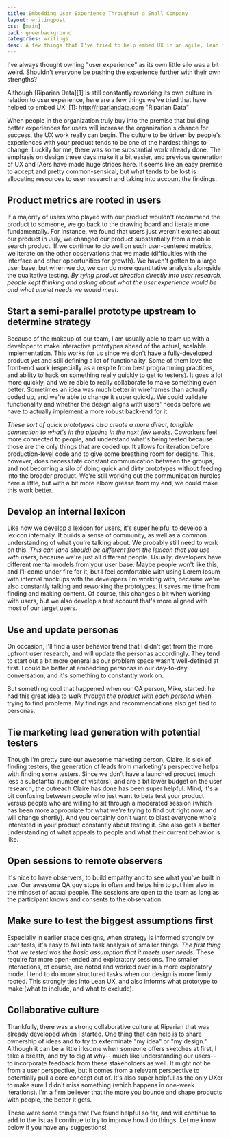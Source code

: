 ```yaml
---
title: Embedding User Experience Throughout a Small Company
layout: writingpost
css: [main]
back: greenbackground
categories: writings
desc: A few things that I've tried to help embed UX in an agile, lean framework.
---
```



I've always thought owning "user experience" as its own little silo was a bit weird. Shouldn't everyone be pushing the experience further with their own strengths?

Although [Riparian Data][1] is still constantly reworking its own culture in relation to user experience, here are a few things we've tried that have helped to embed UX:
[1]: http://ripariandata.com "Riparian Data"

When people in the organization truly buy into the premise that building better experiences for users will increase the organization's chance for success, the UX work really can begin. The culture to be driven by people's experiences with your product tends to be one of the hardest things to change. Luckily for me, there was some substantial work already done. The emphasis on design these days make it a bit easier, and previous generation of UX and IAers have made huge strides here. It seems like an easy premise to accept and pretty common-sensical, but what tends to be lost is allocating resources to user research and taking into account the findings. 

## Product metrics are rooted in users

If a majority of users who played with our product wouldn't recommend the product to someone, we go back to the drawing board and iterate more fundamentally. For instance, we found that users just weren't excited about our product in July, we changed our product substantially from a mobile search product. If we continue to do well on such user-centered metrics, we iterate on the other observations that we made (difficulties with the interface and other opportunities for growth). We haven't gotten to a large user base, but when we do, we can do more quantitative analysis alongside the qualitative testing. *By tying product direction directly into user research, people kept thinking and asking about what the user experience would be and what unmet needs we would meet.*

## Start a semi-parallel prototype upstream to determine strategy

Because of the makeup of our team, I am usually able to team up with a developer to make interactive prototypes ahead of the actual, scalable implementation. This works for us since we don't have a fully-developed product yet and still defining a lot of functionality. Some of them love the front-end work (especially as a respite from best programming practices, and ability to hack on something really quickly to get to testers). It goes a lot more quickly, and we're able to really collaborate to make something even better. Sometimes an idea was much better in wireframes than actually coded up, and we're able to change it super quickly. We could validate functionality and whether the design aligns with users' needs before we have to actually implement a more robust back-end for it. 

*These sort of quick prototypes also create a more direct, tangible connection to what's in the pipeline in the next few weeks.* Coworkers feel more connected to people, and understand what's being tested because those are the only things that are coded up. It allows for iteration before production-level code and to give some breathing room for designs. This, however, does necessitate constant communication between the groups, and not becoming a silo of doing quick and dirty prototypes without feeding into the broader product. We're still working out the communication hurdles here a little, but with a bit more elbow grease from my end, we could make this work better.

## Develop an internal lexicon

Like how we develop a lexicon for users, it's super helpful to develop a lexicon internally. It builds a sense of community, as well as a common understanding of what you're talking about. We probably still need to work on this. *This can (and should) be different from the lexicon that you use with users*, because we're just all different people. Usually, developers have different mental models from your user base. Maybe people won't like this, and I'll come under fire for it, but I feel comfortable with using Lorem Ipsum with internal mockups with the developers I'm working with, because we're also constantly talking and reworking the prototypes. It saves me time from finding and making content. Of course, this changes a bit when working with users, but we also develop a test account that's more aligned with most of our target users. 

## Use and update personas

On occasion, I'll find a user behavior trend that I didn't get from the more upfront user research, and will update the personas accordingly. They tend to start out a bit more general as our problem space wasn't well-defined at first. I could be better at embedding personas in our day-to-day conversation, and it's something to constantly work on.

But something cool that happened when our QA person, Mike, started: he had this great idea to *walk through the product with each persona* when trying to find problems. My findings and recommendations also get tied to personas. 

## Tie marketing lead generation with potential testers

Though I'm pretty sure our awesome marketing person, Claire, is sick of finding testers, the generation of leads from marketing's perspective helps with finding some testers. Since we don't have a launched product (much less a substantial number of visitors), and are a bit lower budget on the user research, the outreach Claire has done has been super helpful. Mind, it's a bit confusing between people who just want to beta test your product versus people who are willing to sit through a moderated session (which has been more appropriate for what we're trying to find out right now, and will change shortly). And you certainly don't want to blast everyone who's interested in your product constantly about testing it. She also gets a better understanding of what appeals to people and what their current behavior is like.

## Open sessions to remote observers

It's nice to have observers, to build empathy and to see what you've built in use. Our awesome QA guy stops in often and helps him to put him also in the mindset of actual people. The sessions are open to the team as long as the participant knows and consents to the observation.

## Make sure to test the biggest assumptions first

Especially in earlier stage designs, when strategy is informed strongly by user tests, it's easy to fall into task analysis of smaller things. *The first thing that we tested was the basic assumption that it meets user needs.* These require far more open-ended and exploratory sessions. The smaller interactions, of course, are noted and worked over in a more exploratory mode. I tend to do more structured tasks when our design is more firmly rooted. This strongly ties into Lean UX, and also informs what prototype to make (what to include, and what to exclude). 

## Collaborative culture

Thankfully, there was a strong collaborative culture at Riparian that was already developed when I started. One thing that can help is to share ownership of ideas and to try to exterminate "my idea" or "my design." Although it can be a little irksome when someone offers sketches at first, I take a breath, and try to dig at why-- much like understanding our users-- to incorporate feedback from these stakeholders as well. It might not be from a user perspective, but it comes from a relevant perspective to potentially pull a core concept out of. It's also super helpful as the only UXer to make sure I didn't miss something (which happens in one-week iterations). I'm a firm believer that the more you bounce and shape products with people, the better it gets.

These were some things that I've found helpful so far, and will continue to add to the list as I continue to try to improve how I do things. Let me know below if you have any suggestions!